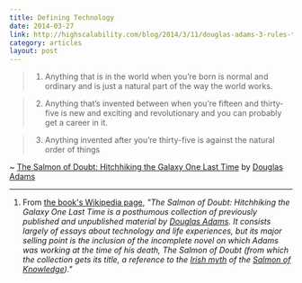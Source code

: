 ```yaml
---
title: Defining Technology
date: 2014-03-27
link: http://highscalability.com/blog/2014/3/11/douglas-adams-3-rules-that-describe-our-reactions-to-technol.html
category: articles
layout: post
---
```


> 1. Anything that is in the world when you’re born is normal and ordinary and is
just a natural part of the way the world works.

> 2. Anything that’s invented between when you’re fifteen and thirty-five is new
and exciting and revolutionary and you can probably get a career in it.

> 3. Anything invented after you’re thirty-five is against the natural order of
things

~ [The Salmon of Doubt: Hitchhiking the Galaxy One Last Time][2] by [Douglas Adams][3]

---
1. From [the book's Wikipedia page][1], _"The Salmon of Doubt: Hitchhiking the
Galaxy One Last Time is a posthumous collection of previously published and
unpublished material by [Douglas Adams][3]. It consists largely of essays about
technology and life experiences, but its major selling point is the inclusion of
the incomplete novel on which Adams was working at the time of his death, The
Salmon of Doubt (from which the collection gets its title, a reference to the
[Irish myth][4] of the [Salmon of Knowledge][5])."_

[1]: http://en.wikipedia.org/wiki/The_Salmon_of_Doubt
[2]: http://amzn.to/1o3rt28
[3]: http://en.wikipedia.org/wiki/Douglas_Adams
[4]: http://en.wikipedia.org/wiki/Irish_mythology
[5]: http://en.wikipedia.org/wiki/Salmon_of_Knowledge
